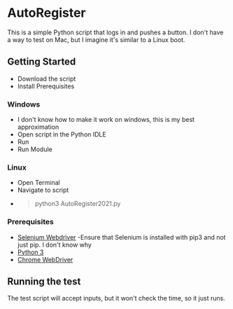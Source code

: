 # AutoRegister

This is a simple Python script that logs in and pushes a button. I don't have a way to test on Mac, but I imagine it's similar to a Linux boot.

## Getting Started

- Download the script
- Install Prerequisites
	
### Windows
- I don't know how to make it work on windows, this is my best approximation
- Open script in the Python IDLE
- Run
- Run Module

### Linux
- Open Terminal
- Navigate to script
- > python3 AutoRegister2021.py
	

### Prerequisites

 - [Selenium Webdriver](https://www.selenium.dev/)
 	-Ensure that Selenium is installed with pip3 and not just pip. I don't know why
 - [Python 3](https://www.python.org/)
 - [Chrome WebDriver](https://github.com/SeleniumHQ/selenium/wiki/ChromeDriver)

## Running the test

The test script will accept inputs, but it won't check the time, so it just runs.
